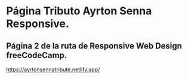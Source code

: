 # Página Tributo Ayrton Senna Responsive.

## Página 2 de la ruta de Responsive Web Design freeCodeCamp.

https://ayrtonsennatribute.netlify.app/
